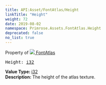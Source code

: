 ```yaml
---
title: API:Asset/FontAtlas/Height
linkTitle: "Height"
weight: 72
date: 2019-08-02
namespace: Primrose.Assets.FontAtlas.Height
deprecated: false
no_list: true
---
```

Property of <a href="/docs/api-reference/Class/FontAtlas"><img src="/icons/silk/default.png"/>&nbsp;FontAtlas</a>
<pre class="method-declaration">
Height: <a class="type" href="/docs/api-reference/System/Primitives#int32">i32</a></pre>
<b>Value Type: </b>
<a class="type" href="/docs/api-reference/System/Primitives#int32">i32</a>
<br/>
<b>Description: </b>
The height of the atlas texture.

